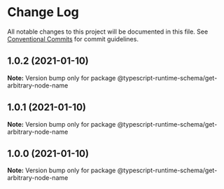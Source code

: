 # Change Log

All notable changes to this project will be documented in this file.
See [Conventional Commits](https://conventionalcommits.org) for commit guidelines.

## 1.0.2 (2021-01-10)

**Note:** Version bump only for package @typescript-runtime-schema/get-arbitrary-node-name





## 1.0.1 (2021-01-10)

**Note:** Version bump only for package @typescript-runtime-schema/get-arbitrary-node-name





## 1.0.0 (2021-01-10)

**Note:** Version bump only for package @typescript-runtime-schema/get-arbitrary-node-name
